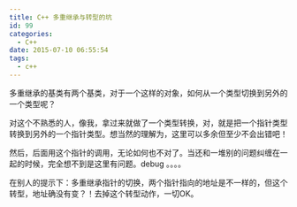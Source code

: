 ```yaml
---
title: C++ 多重继承与转型的坑
id: 99
categories:
  - C++
date: 2015-07-10 06:55:54
tags:
  - c++
---
```


多重继承的基类有两个基类，对于一个这样的对象，如何从一个类型切换到另外的一个类型呢？

对这个不熟悉的人，像我，拿过来就做了一个类型转换，对，就是把一个指针类型转换到另外的一个指针类型。想当然的理解为，这里可以多余但至少不会出错吧！

然后，后面用这个指针的调用，无论如何也不对了。当还和一堆别的问题纠缠在一起的时候，完全想不到是这里有问题。debug 。。。。

在别人的提示下：多重继承指针的切换，两个指针指向的地址是不一样的，但这个转型，地址确没有变？！去掉这个转型动作，一切OK。
